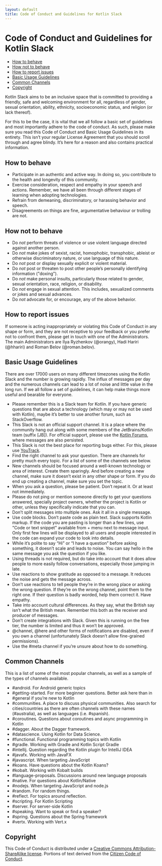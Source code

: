 ```yaml
---
layout: default
title: Code of Conduct and Guidelines for Kotlin Slack
---
```


# Code of Conduct and Guidelines for Kotlin Slack

* [How to behave](#how-to-behave)
* [How not to behave](#how-not-to-behave)
* [How to report issues](#how-to-report-issues)
* [Basic Usage Guidelines](#basic-usage-guidelines)
* [Common Channels](#common-channels)
* [Copyright](#copyright)


Kotlin Slack aims to be an inclusive space that is committed to providing a friendly, safe and welcoming environment for all, regardless of gender, sexual orientation, ability, ethnicity, socioeconomic status, and religion (or lack thereof).

For this to be the case, it is vital that we all follow a basic set of guidelines and most importantly adhere to the code of conduct. As such, please make sure you read this Code of Conduct and Basic Usage Guidelines in its entirety. This isn’t your regular License Agreement that you should scroll through and agree blindy. It’s here for a reason and also contains practical information. 

## How to behave

* Participate in an authentic and active way. In doing so, you contribute to the health and longevity of this community.
* Exercise consideration, respect and empathy in your speech and actions. Remember, we have all been through different stages of learning when adopting technologies. 
* Refrain from demeaning, discriminatory, or harassing behavior and speech.
* Disagreements on things are fine, argumentative behaviour or trolling are not. 

## How not to behave

* Do *not* perform threats of violence or use violent language directed against another person.
* Do *not* make jokes of sexist, racist, homophobic, transphobic, ableist or otherwise discriminatory nature, or use language of this nature.
* Do *not* post or display sexually explicit or violent material.
* Do *not* post or threaten to post other people’s personally identifying information ("doxing").
* Do *not* make personal insults, particularly those related to gender, sexual orientation, race, religion, or disability.
* Do *not* engage in sexual attention. This includes, sexualized comments or jokes and sexual advances.
* Do *not* advocate for, or encourage, any of the above behavior.

## How to report issues

If someone is acting inappropriately or violating this Code of Conduct in any shape or form, and they are not receptive to your feedback or you prefer not to confront them, please get in touch with one of the Administrators. The main Administrators are Ilya Ryzhenkov (@orangy), Hadi Hariri (@hhariri) and Roman Belov (@roman.belov). 

## Basic Usage Guidelines
There are over 17000 users on many different timezones using the Kotlin Slack and the number is growing rapidly. The influx of messages per day and the numerous channels can lead to a lot of noise and little value in the long run. If we all follow a set of guidelines, it can help make things more useful and bearable for everyone. 

* Please remember this is a Slack team for Kotlin. If you have generic questions that are about a technology (which may or may not be used with Kotlin), maybe it’s better to use another forum, such as StackOverflow. 
* This Slack is not an official support channel. It is a place where the community hang out along with some members of the JetBrains/Kotlin team (suffix [JB]). For official support, please use the [Kotlin Forums](https://discuss.kotlinlang.org), where messages are also persisted.
* This Slack is not the best place for reporting bugs either. For this, please use [YouTrack](https://youtrack.jetbrains.com/issues/kt).  
* Find the right channel to ask your question. There are channels for pretty much every topic. For a list of some of the channels see below.
* New channels should be focused around a well-known technology or area of interest. Create them sparingly. And before creating a new channel, make sure it doesn’t exist in any other shape or form. If you do end up creating a channel, make sure you set the topic. 
* When you ask a question, please be patient. Don’t repeat it. Or at least not immediately.
* Please do not ping or mention someone directly to get your questions answered, specially project owners, whether the project is Kotlin or other, unless they specifically indicate that you can. 
* Don’t split messages into multiple ones. Ask it all in a single message.
* Use code blocks. Don’t paste code as plain text. Slack supports Kotlin markup. If the code you are pasting is longer than a few lines, use "Code or text snippet" available from + menu next to message input. Only first few lines will be displayed to all users and people interested in the code can expand your code to look into details.
* While it’s polite to say “Hi” or “I have a question” before asking something, it doesn’t scale and leads to noise. You can say hello in the same message you ask the question if you like.
* Using threads is not required, but do take into account that it does allow people to more easily follow conversations, especially those jumping in late.
* Use reactions to show gratitude as opposed to a message. It reduces the noise and gets the message across.
* Don’t use reactions to tell people they’re in the wrong place or asking the wrong question. If they’re on the wrong channel, point them to the right one. If their question is badly worded, help them correct it. Have empathy. 
* Take into account cultural differences. As they say, what the British say isn’t what the British mean. Remember this both as the receiver and producer of messages.  
* Don’t create integrations with Slack. Given this is running on the free tier, the number is limited and thus it won’t be approved.
* @channel, @here and other forms of notifications are disabled, even if you own a channel (unfortunately Slack doesn’t allow fine-grained permissions).
* Use the #meta channel if you’re unsure about how to do something.  

## Common Channels

This is a list of some of the most popular channels, as well as a sample of the types of channels available. 

* #android. For Android generic topics
* #getting-started. For more beginner questions. Better ask here than in #general if you’re new to Kotlin
* #communities. A place to discuss physical communities. Also search for cities/countries as there are often channels with these names (#australia), as well as languages (i.e. #spanish).
* #coroutines. Questions about coroutines and async programming in Kotlin
* #dagger. About the Dagger framework. 
* #datascience. Using Kotlin for Data Science. 
* #functional. Functional programming topics with Kotlin
* #gradle. Working with Gradle and Kotlin Script Gradle
* #intellij. Question regarding the Kotlin plugin for IntelliJ IDEA
* #javafx. Working with JavaFX
* #javascript. When targeting JavaScript
* #koans. Have questions about the Kotlin Koans?
* #kobalt. Working with Kobalt builds
* #language-proposals. Discussions around new language proposals
* #native. For questions about Kotlin/Native
* #nodejs. When targeting JavaScript and node.js
* #random. For random things.
* #reflect. For topics around reflection. 
* #scripting. For Kotlin Scripting
* #server. For server-side Kotlin
* #speaking. Want to speak or find a speaker?
* #spring. Questions about the Spring framework
* #vertx. Working with Vert.x

## Copyright

This Code of Conduct is distributed under a [Creative Commons Attribution-ShareAlike license](http://creativecommons.org/licenses/by-sa/3.0/). Portions of text derived from the [Citizen Code of Conduct](http://citizencodeofconduct.org/).  
